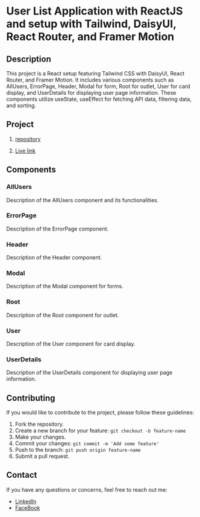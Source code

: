 # User List Application with ReactJS and setup with Tailwind, DaisyUI, React Router, and Framer Motion

## Description

This project is a React setup featuring Tailwind CSS with DaisyUI, React Router, and Framer Motion. It includes various components such as AllUsers, ErrorPage, Header, Modal for form, Root for outlet, User for card display, and UserDetails for displaying user page information. These components utilize useState, useEffect for fetching API data, filtering data, and sorting.

## Project 

1. [repository](https://github.com/HasnathAhmedTamim/react-user-hub)

2. [Live link](https://react-userlist-application.netlify.app/)

## Components

### AllUsers

Description of the AllUsers component and its functionalities.

### ErrorPage

Description of the ErrorPage component.

### Header

Description of the Header component.

### Modal

Description of the Modal component for forms.

### Root

Description of the Root component for outlet.

### User

Description of the User component for card display.

### UserDetails

Description of the UserDetails component for displaying user page information.

## Contributing

If you would like to contribute to the project, please follow these guidelines:

1. Fork the repository.
2. Create a new branch for your feature: `git checkout -b feature-name`
3. Make your changes.
4. Commit your changes: `git commit -m 'Add some feature'`
5. Push to the branch: `git push origin feature-name`
6. Submit a pull request.

## Contact

If you have any questions or concerns, feel free to reach out me:
- [LinkedIn](https://www.linkedin.com/in/hasnath-ahmed-tamim/)
- [FaceBook](https://www.facebook.com/HasnathAhmedTamim)
